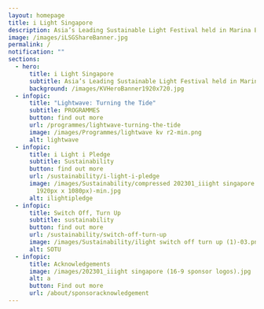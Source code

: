 ```yaml
---
layout: homepage
title: i Light Singapore
description: Asia’s Leading Sustainable Light Festival held in Marina Bay
image: /images/iLSGShareBanner.jpg
permalink: /
notification: ""
sections:
  - hero:
      title: i Light Singapore
      subtitle: Asia’s Leading Sustainable Light Festival held in Marina Bay
      background: /images/KVHeroBanner1920x720.jpg
  - infopic:
      title: "Lightwave: Turning the Tide"
      subtitle: PROGRAMMES
      button: find out more
      url: /programmes/lightwave-turning-the-tide
      image: /images/Programmes/lightwave kv r2-min.png
      alt: lightwave
  - infopic:
      title: i Light i Pledge
      subtitle: Sustainability
      button: find out more
      url: /sustainability/i-light-i-pledge
      image: /images/Sustainability/compressed 202301_iiight singapore (ilip banner -
        1920px x 1080px)-min.jpg
      alt: ilightipledge
  - infopic:
      title: Switch Off, Turn Up
      subtitle: sustainability
      button: find out more
      url: /sustainability/switch-off-turn-up
      image: /images/Sustainability/ilight switch off turn up (1)-03.png
      alt: SOTU
  - infopic:
      title: Acknowledgements
      image: /images/202301_iiight singapore (16-9 sponsor logos).jpg
      alt: a
      button: Find out more
      url: /about/sponsoracknowledgement
---
```

